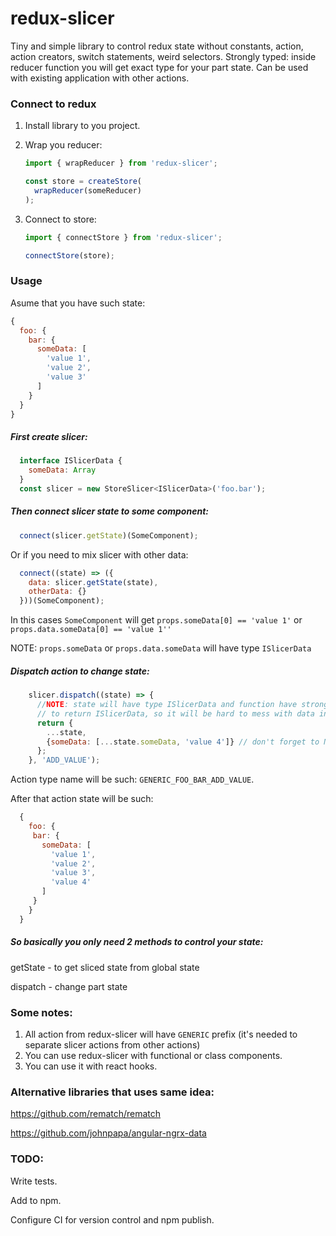 # redux-slicer
Tiny and simple library to control redux state without constants, action, action creators, switch statements, weird selectors. Strongly typed: inside reducer function you will get exact type for your part state. Can be used with existing application with other actions.

###  Connect to redux
1. Install  library to you project.
2. Wrap you reducer: 
    ```javascript
    import { wrapReducer } from 'redux-slicer';
 
    const store = createStore(
      wrapReducer(someReducer)
    );
    
    ```

3. Connect to store:
    ```javascript
    import { connectStore } from 'redux-slicer';

    connectStore(store);
    ```
    
### Usage

Asume that you have such state:
```javascript
{
  foo: {
    bar: {
      someData: [
        'value 1',
        'value 2',
        'value 3'
      ]
    }
  }
}
```

##### First create slicer:
```javascript
  interface ISlicerData {
    someData: Array
  }
  const slicer = new StoreSlicer<ISlicerData>('foo.bar');
```

##### Then connect slicer state to some component:
```javascript
  connect(slicer.getState)(SomeComponent);
``` 
Or if you need to mix slicer with other data:
```javascript
  connect((state) => ({
    data: slicer.getState(state),
    otherData: {}
  }))(SomeComponent);
```
In this cases `SomeComponent` will get 
`props.someData[0] == 'value 1'` 
or 
`props.data.someData[0] == 'value 1''`

NOTE: `props.someData` or `props.data.someData`  will have type `ISlicerData`

##### Dispatch action to change state:
```javascript
    slicer.dispatch((state) => {
      //NOTE: state will have type ISlicerData and function have strong type 
      // to return ISlicerData, so it will be hard to mess with data inside store
      return {
        ...state,
        {someData: [...state.someData, 'value 4']} // don't forget to NOT mutate store data 
      };
    }, 'ADD_VALUE');
```
Action type name will be such: `GENERIC_FOO_BAR_ADD_VALUE`.

After that action state will be such:
```javascript
  {
    foo: {
     bar: {
       someData: [
         'value 1',
         'value 2',
         'value 3',
         'value 4'
       ]
     }
    }
  }
```

##### So basically you only need 2 methods to control your state:

getState - to get sliced state from global state

dispatch - change part state

### Some notes:
1. All action from redux-slicer will have `GENERIC` prefix (it's needed to separate slicer actions from other actions)
2. You can use redux-slicer with functional or class components.
3. You can use it with react hooks.

### Alternative libraries that uses same idea:
https://github.com/rematch/rematch

https://github.com/johnpapa/angular-ngrx-data


### TODO:
Write tests.

Add to npm.

Configure CI for version control and npm publish. 
